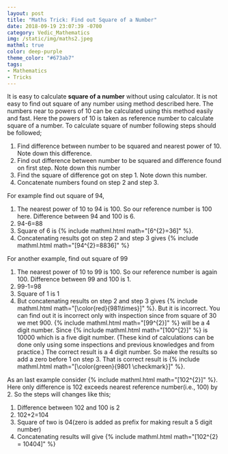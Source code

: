 ```yaml
---
layout: post
title: "Maths Trick: Find out Square of a Number"
date: 2018-09-19 23:07:39 -0700
category: Vedic_Mathematics
img: /static/img/maths2.jpeg
mathml: true
color: deep-purple
theme_color: "#673ab7"
tags: 
- Mathematics
- Tricks
---
```


It is easy to calculate **square of a number** without using calculator. It is not easy to find out square of any number using method described here. The numbers near to powers of 10 can be calculated using this method easily and fast. Here the powers of 10 is taken as reference number to calculate square of a number. To calculate square of number following steps should be followed;

1. Find difference between number to be squared and nearest power of 10. Note down this difference.
2. Find out difference between number to be squared and difference found on first step. Note down this number
3. Find the square of difference got on step 1. Note down this number.
4. Concatenate numbers found on step 2 and step 3.

For example find out square of 94,
1. The nearest power of 10 to 94 is 100. So our reference number is 100 here. Difference between 94 and 100 is 6.
2. 94-6=88
3. Square of 6 is {% include mathml.html math="\[6^{2}=36\]" %}.
4. Concatenating results got on step 2 and step 3 gives {% include mathml.html math="\[94^{2}=8836\]" %}

For another example, find out square of 99
1. The nearest power of 10 to 99 is 100. So our reference number is again 100. Difference between 99 and 100 is 1.
2. 99-1=98
3. Square of 1 is 1
4. But concatenating results on step 2 and step 3 gives {% include mathml.html math="\[\color{red}{981\times}\]" %}. But it is incorrect. You can find out it is incorrect only with inspection since from square of 30 we met 900. {% include mathml.html math="\[99^{2}\]" %} will be a 4 digit number. Since {% include mathml.html math="\[100^{2}\]" %} is 10000 which is a five digit number. (These kind of calculations can be done only using some inspections and previous knowledges and from practice.) The correct result is a 4 digit number. So make the results so add a zero before 1 on step 3. That is correct result is {% include mathml.html math="\[\color{green}{9801 \checkmark}\]" %}.

As an last example consider {% include mathml.html math="\[102^{2}\]" %}. Here only difference is 102 exceeds nearest reference number(i.e., 100) by 2. So the steps will changes like this;
1. Difference between 102 and 100 is 2
2. 102+2=104
3. Square of two is 04(zero is added as prefix for making result a 5 digit number)
4. Concatenating results will give {% include mathml.html math="\[102^{2} = 10404\]" %}

